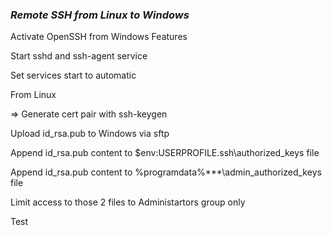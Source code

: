 ### *Remote SSH from Linux to Windows*

Activate OpenSSH from Windows Features

Start sshd and ssh-agent service

Set services start to automatic


From Linux

=> Generate cert pair with ssh-keygen

Upload id_rsa.pub to Windows via sftp

Append id_rsa.pub content to $env:USERPROFILE\.ssh\authorized_keys file

Append id_rsa.pub content to %programdata%\***\admin_authorized_keys file

Limit access to those 2 files to Administartors group only

Test

